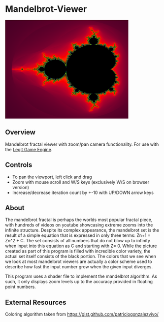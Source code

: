 # Mandelbrot-Viewer

<img src="./mandelbrot.png" width="400" height="320">

## Overview
Mandelbrot fractal viewer with zoom/pan camera functionality.  For use with the [Legit Game Engine](https://github.com/brock-eng/Legit-Game-Engine).

## Controls
- To pan the viewport, left click and drag
- Zoom with mouse scroll and W/S keys (exclusively W/S on browser version)
- Increase/decrease iteration count by +-10 with UP/DOWN arrow keys

## About
The mandelbrot fractal is perhaps the worlds most popular fractal piece, with hundreds of videos on youtube showcasing extreme zooms into the infinite structure.  Despite its complex appearance, the mandelbrot set is the result of a simple equation that is expressed in only three terms: Zn+1 = Zn^2 + C.  The set consists of all numbers that do not blow up to infinity when input into this equation as C and starting with Z= 0. While the picture created as part of this program is filled with incredible color variety, the actual set itself consists of the black portion.  The colors that we see when we look at most mandelbrot viewers are actually a color scheme used to describe how fast the input number grow when the given input diverges.  

This program uses a shader file to implement the mandelbrot algorithm.  As such, it only displays zoom levels up to the accuracy provided in floating point numbers.  

## External Resources
Coloring algorithm taken from https://gist.github.com/patriciogonzalezvivo/
